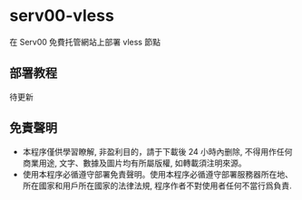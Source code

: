 # serv00-vless

在 Serv00 免費托管網站上部署 vless 節點

## 部署教程

待更新

## 免責聲明

* 本程序僅供學習瞭解, 非盈利目的，請于下載後 24 小時內删除, 不得用作任何商業用途, 文字、數據及圖片均有所屬版權, 如轉載須注明來源。
* 使用本程序必循遵守部署免責聲明。使用本程序必循遵守部署服務器所在地、所在國家和用戶所在國家的法律法規, 程序作者不對使用者任何不當行爲負責.
